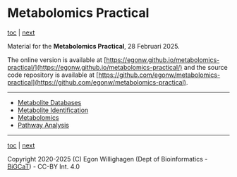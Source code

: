 # Metabolomics Practical

[toc](./README.md) | [next](databases.md)

Material for the **Metabolomics Practical**, 28 Februari 2025.

The online version is available at [https://egonw.github.io/metabolomics-practical/](https://egonw.github.io/metabolomics-practical/) and the source code repository is
available at [https://github.com/egonw/metabolomics-practical](https://github.com/egonw/metabolomics-practical).

---

* [Metabolite Databases](databases.md)
* [Metabolite Identification](identification.md)
* [Metabolomics](omics.md)
* [Pathway Analysis](pathways.md)

---

[toc](./README.md) | [next](databases.md)

Copyright 2020-2025 (C) Egon Willighagen (Dept of Bioinformatics - [BiGCaT](https://www.bigcat.unimaas.nl/)) - CC-BY Int. 4.0

